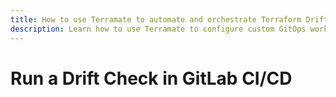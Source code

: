 ```yaml
---
title: How to use Terramate to automate and orchestrate Terraform Drift Checks in GitLab CI/CD
description: Learn how to use Terramate to configure custom GitOps workflows to automate and orchestrate Terraform and OpenTofu Drift Checks in GitLab CI/CD.
---
```


# Run a Drift Check in GitLab CI/CD
